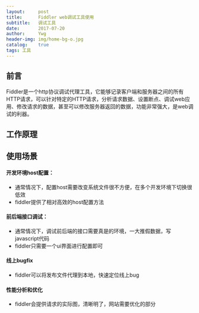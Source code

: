 ```yaml
---
layout:     post
title:      Fiddler web调试工具使用
subtitle:   调试工具
date:       2017-07-20
author:     Ywg
header-img: img/home-bg-o.jpg
catalog:    true
tags: 工具
--- 
```


## 前言
  Fiddler是一个http协议调试代理工具，它能够记录客户端和服务器之间的所有 HTTP请求，可以针对特定的HTTP请求，分析请求数据、设置断点、调试web应用、修改请求的数据，甚至可以修改服务器返回的数据，功能非常强大，是web调试的利器。

## 工作原理

## 使用场景
#### 开发环境host配置：
- 通常情况下，配置host需要改变系统文件很不方便，在多个开发环境下切换很低效
- fiddler提供了相对高效的host配置方法

#### 前后端接口调试：
- 通常情况下，调试前后端的接口需要真是的环境，一大推假数据，写javascript代码
- fiddler只需要一个ui界面进行配置即可

#### 线上bugfix
- fiddler可以将发布文件代理到本地，快速定位线上bug

#### 性能分析和优化
- fiddler会提供请求的实际图，清晰明了，网站需要优化的部分
